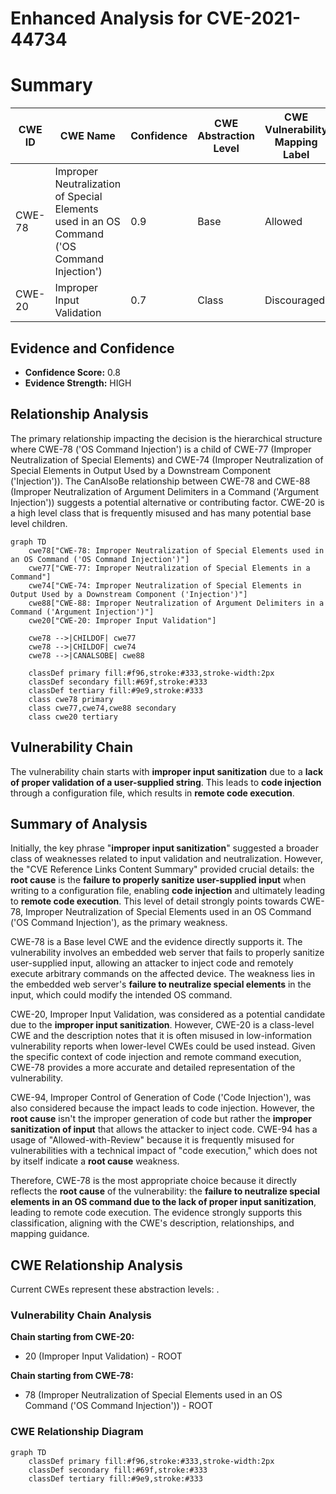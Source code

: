 # Enhanced Analysis for CVE-2021-44734

# Summary
| CWE ID | CWE Name | Confidence | CWE Abstraction Level | CWE Vulnerability Mapping Label | CWE-Vulnerability Mapping Notes |
|---|---|---|---|---|---|
| CWE-78 | Improper Neutralization of Special Elements used in an OS Command ('OS Command Injection') | 0.9 | Base | Allowed | Primary CWE |
| CWE-20 | Improper Input Validation | 0.7 | Class | Discouraged | Secondary Candidate |

## Evidence and Confidence

*   **Confidence Score:** 0.8
*   **Evidence Strength:** HIGH

## Relationship Analysis
The primary relationship impacting the decision is the hierarchical structure where CWE-78 ('OS Command Injection') is a child of CWE-77 (Improper Neutralization of Special Elements) and CWE-74 (Improper Neutralization of Special Elements in Output Used by a Downstream Component ('Injection')). The CanAlsoBe relationship between CWE-78 and CWE-88 (Improper Neutralization of Argument Delimiters in a Command ('Argument Injection')) suggests a potential alternative or contributing factor. CWE-20 is a high level class that is frequently misused and has many potential base level children.

```mermaid
graph TD
    cwe78["CWE-78: Improper Neutralization of Special Elements used in an OS Command ('OS Command Injection')"]
    cwe77["CWE-77: Improper Neutralization of Special Elements in a Command"]
    cwe74["CWE-74: Improper Neutralization of Special Elements in Output Used by a Downstream Component ('Injection')"]
    cwe88["CWE-88: Improper Neutralization of Argument Delimiters in a Command ('Argument Injection')"]
    cwe20["CWE-20: Improper Input Validation"]
    
    cwe78 -->|CHILDOF| cwe77
    cwe78 -->|CHILDOF| cwe74
    cwe78 -->|CANALSOBE| cwe88
    
    classDef primary fill:#f96,stroke:#333,stroke-width:2px
    classDef secondary fill:#69f,stroke:#333
    classDef tertiary fill:#9e9,stroke:#333
    class cwe78 primary
    class cwe77,cwe74,cwe88 secondary
    class cwe20 tertiary
```

## Vulnerability Chain
The vulnerability chain starts with **improper input sanitization** due to a **lack of proper validation of a user-supplied string**. This leads to **code injection** through a configuration file, which results in **remote code execution**.

## Summary of Analysis
Initially, the key phrase "**improper input sanitization**" suggested a broader class of weaknesses related to input validation and neutralization. However, the "CVE Reference Links Content Summary" provided crucial details: the **root cause** is the **failure to properly sanitize user-supplied input** when writing to a configuration file, enabling **code injection** and ultimately leading to **remote code execution**. This level of detail strongly points towards CWE-78, Improper Neutralization of Special Elements used in an OS Command ('OS Command Injection'), as the primary weakness.

CWE-78 is a Base level CWE and the evidence directly supports it. The vulnerability involves an embedded web server that fails to properly sanitize user-supplied input, allowing an attacker to inject code and remotely execute arbitrary commands on the affected device. The weakness lies in the embedded web server's **failure to neutralize special elements** in the input, which could modify the intended OS command.

CWE-20, Improper Input Validation, was considered as a potential candidate due to the **improper input sanitization**. However, CWE-20 is a class-level CWE and the description notes that it is often misused in low-information vulnerability reports when lower-level CWEs could be used instead. Given the specific context of code injection and remote command execution, CWE-78 provides a more accurate and detailed representation of the vulnerability.

CWE-94, Improper Control of Generation of Code ('Code Injection'), was also considered because the impact leads to code injection. However, the **root cause** isn't the improper generation of code but rather the **improper sanitization of input** that allows the attacker to inject code. CWE-94 has a usage of "Allowed-with-Review" because it is frequently misused for vulnerabilities with a technical impact of "code execution," which does not by itself indicate a **root cause** weakness.

Therefore, CWE-78 is the most appropriate choice because it directly reflects the **root cause** of the vulnerability: the **failure to neutralize special elements in an OS command due to the lack of proper input sanitization**, leading to remote code execution. The evidence strongly supports this classification, aligning with the CWE's description, relationships, and mapping guidance.


## CWE Relationship Analysis

Current CWEs represent these abstraction levels: .


### Vulnerability Chain Analysis

**Chain starting from CWE-20:**
- 20 (Improper Input Validation) - ROOT


**Chain starting from CWE-78:**
- 78 (Improper Neutralization of Special Elements used in an OS Command ('OS Command Injection')) - ROOT



### CWE Relationship Diagram

```mermaid
graph TD
    classDef primary fill:#f96,stroke:#333,stroke-width:2px
    classDef secondary fill:#69f,stroke:#333
    classDef tertiary fill:#9e9,stroke:#333
```
